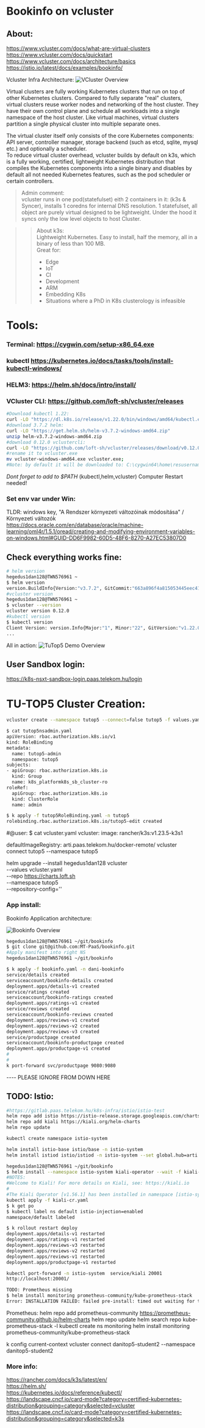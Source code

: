 # Bookinfo on vcluster
## About:  
https://www.vcluster.com/docs/what-are-virtual-clusters  
https://www.vcluster.com/docs/quickstart  
https://www.vcluster.com/docs/architecture/basics  
https://istio.io/latest/docs/examples/bookinfo/  


Vcluster Infra Architecture:
![VCluster Overview](https://www.vcluster.com/docs/media/diagrams/vcluster-architecture.svg "VCluster Overview")

Virtual clusters are fully working Kubernetes clusters that run on top of other Kubernetes clusters. Compared to fully separate "real" clusters, virtual clusters reuse worker nodes and networking of the host cluster. They have their own control plane and schedule all workloads into a single namespace of the host cluster. Like virtual machines, virtual clusters partition a single physical cluster into multiple separate ones.
  
The virtual cluster itself only consists of the core Kubernetes components: API server, controller manager, storage backend (such as etcd, sqlite, mysql etc.) and optionally a scheduler.   
To reduce virtual cluster overhead, vcluster builds by default on k3s, which is a fully working, certified, lightweight Kubernetes distribution that compiles the Kubernetes components into a single binary and disables by default all not needed Kubernetes features, such as the pod scheduler or certain controllers.

>Admin comment:  
vcluster runs in one pod(statefulset) eith 2 containers in it: (k3s & Syncer), installs 1 coredns for internal DNS resolution. 1 statefulset, all object are purely virtual designed to be lightweight. Under the hood it syncs only the low level objects to host Cluster.

>>About k3s:  
Lightweight Kubernetes. Easy to install, half the memory, all in a binary of less than 100 MB.  
Great for:  
>> - Edge  
>> - IoT  
>> - CI  
>> - Development  
>> - ARM  
>> - Embedding K8s  
>> - Situations where a PhD in K8s clusterology is infeasible  

# Tools:
### **Terminal:** https://cygwin.com/setup-x86_64.exe
### **kubectl** https://kubernetes.io/docs/tasks/tools/install-kubectl-windows/
### **HELM3:** https://helm.sh/docs/intro/install/  
### **VCluster CLI**: https://github.com/loft-sh/vcluster/releases  

```bash
#Download kubectl 1.22:
curl -LO "https://dl.k8s.io/release/v1.22.0/bin/windows/amd64/kubectl.exe"
#download 3.7.2 helm:
curl -LO "https://get.helm.sh/helm-v3.7.2-windows-amd64.zip"
unzip helm-v3.7.2-windows-amd64.zip
#download 0.12.0 vclustercli:
curl -LO "https://github.com/loft-sh/vcluster/releases/download/v0.12.0/vcluster-windows-amd64.exe"
#rename it to vcluster.exe
mv vcluster-windows-amd64.exe vcluster.exe;
#Note: by default it will be downloaded to: C:\cygwin64\home\resusername\
```


*Dont forget to add to $PATH* (kubectl,helm,vcluster) Computer Restart needed!  
### Set env var under Win:
TLDR: windows key, "A Rendszer környezeti változóinak módosítása" / Környezeti változók  
https://docs.oracle.com/en/database/oracle/machine-learning/oml4r/1.5.1/oread/creating-and-modifying-environment-variables-on-windows.html#GUID-DD6F9982-60D5-48F6-8270-A27EC53807D0

## Check everything works fine:
```bash
# helm version
hegedus1dan128@TWN576961 ~
$ helm version
version.BuildInfo{Version:"v3.7.2", GitCommit:"663a896f4a815053445eec4153677ddc24a0a361", GitTreeState:"clean", GoVersion:"go1.16.10"}
#vcluster version
hegedus1dan128@TWN576961 ~
$ vcluster --version
vcluster version 0.12.0
#kubectl version
$ kubectl version
Client Version: version.Info{Major:"1", Minor:"22", GitVersion:"v1.22.0", 
...

```
All in action:
![TuTop5 Demo Overview](tutop5.drawio.png "TUTop5 Overview")


## User Sandbox login:
https://k8s-nsxt-sandbox-login.paas.telekom.hu/login

# TU-TOP5 Cluster Creation:

```bash
vcluster create --namespace tutop5 --connect=false tutop5 -f values.yaml

$ cat tutop5nsadmin.yaml
apiVersion: rbac.authorization.k8s.io/v1
kind: RoleBinding
metadata:
  name: tutop5-admin
  namespace: tutop5
subjects:
- apiGroup: rbac.authorization.k8s.io
  kind: Group
  name: k8s_platformk8s_sb_cluster-ro
roleRef:
  apiGroup: rbac.authorization.k8s.io
  kind: ClusterRole
  name: admin

$ k apply -f tutop5RoleBinding.yaml -n tutop5
rolebinding.rbac.authorization.k8s.io/tutop5-edit created
```



#@user:
$ cat vcluster.yaml
vcluster:
  image: rancher/k3s:v1.23.5-k3s1

defaultImageRegistry: arti.paas.telekom.hu/docker-remote/
vcluster connect tutop5 --namespace tutop5

helm upgrade --install hegedus1dan128 vcluster \
  --values vcluster.yaml \
  --repo https://charts.loft.sh \
  --namespace tutop5 \
  --repository-config=''

### App install:
Bookinfo Application architecture:

![Bookinfo Overview](https://istio.io/latest/docs/examples/bookinfo/noistio.svg "Bookinfo App Overview")  
```bash
hegedus1dan128@TWN576961 ~/git/bookinfo
$ git clone git@github.com:MT-PaaS/bookinfo.git
#Apply manifest into right NS
hegedus1dan128@TWN576961 ~/git/bookinfo

$ k apply -f bookinfo.yaml -n dani-bookinfo
service/details created
serviceaccount/bookinfo-details created
deployment.apps/details-v1 created
service/ratings created
serviceaccount/bookinfo-ratings created
deployment.apps/ratings-v1 created
service/reviews created
serviceaccount/bookinfo-reviews created
deployment.apps/reviews-v1 created
deployment.apps/reviews-v2 created
deployment.apps/reviews-v3 created
service/productpage created
serviceaccount/bookinfo-productpage created
deployment.apps/productpage-v1 created
#
#
k port-forward svc/productpage 9080:9080

```
---- PLEASE IGNORE FROM DOWN HERE

## TODO: Istio:

```bash
#https://gitlab.paas.telekom.hu/k8s-infra/istio/istio-test
helm repo add istio https://istio-release.storage.googleapis.com/charts
helm repo add kiali https://kiali.org/helm-charts
helm repo update

kubectl create namespace istio-system

helm install istio-base istio/base -n istio-system
helm install istiod istio/istiod -n istio-system --set global.hub=arti.paas.telekom.hu/docker-remote/istio --set global.proxy.resources.limits.cpu=600m

hegedus1dan128@TWN576961 ~/git/bookinfo
$ helm install --namespace istio-system kiali-operator --wait -f kiali-values.yaml kiali/kiali-operator
#NOTES:
#Welcome to Kiali! For more details on Kiali, see: https://kiali.io
#
#The Kiali Operator [v1.56.1] has been installed in namespace [istio-system]. It will be ready soon.```
kubectl apply -f kiali-cr.yaml
$ k get po 
$ kubectl label ns default istio-injection=enabled
namespace/default labeled

$ k rollout restart deploy
deployment.apps/details-v1 restarted
deployment.apps/ratings-v1 restarted
deployment.apps/reviews-v3 restarted
deployment.apps/reviews-v2 restarted
deployment.apps/reviews-v1 restarted
deployment.apps/productpage-v1 restarted

kubectl port-forward -n istio-system  service/kiali 20001
http://localhost:20001/

TODO: Prometheus missing
$ helm install monitoring prometheus-community/kube-prometheus-stack
Error: INSTALLATION FAILED: failed pre-install: timed out waiting for the condition
```
Prometheus:
helm repo add prometheus-community https://prometheus-community.github.io/helm-charts
helm repo update
helm search repo kube-prometheus-stack -l
kubectl create ns monitoring
helm install monitoring prometheus-community/kube-prometheus-stack


k config current-context
vcluster connect danitop5-student2 --namespace danitop5-student2

### More info:  
https://rancher.com/docs/k3s/latest/en/  
https://helm.sh/  
https://kubernetes.io/docs/reference/kubectl/  
https://landscape.cncf.io/card-mode?category=certified-kubernetes-distribution&grouping=category&selected=vcluster
https://landscape.cncf.io/card-mode?category=certified-kubernetes-distribution&grouping=category&selected=k3s

